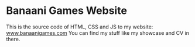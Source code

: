 # Banaani Games Website
 
This is the source code of HTML, CSS and JS to my website: www.banaanigames.com
You can find my stuff like my showcase and CV in there.
